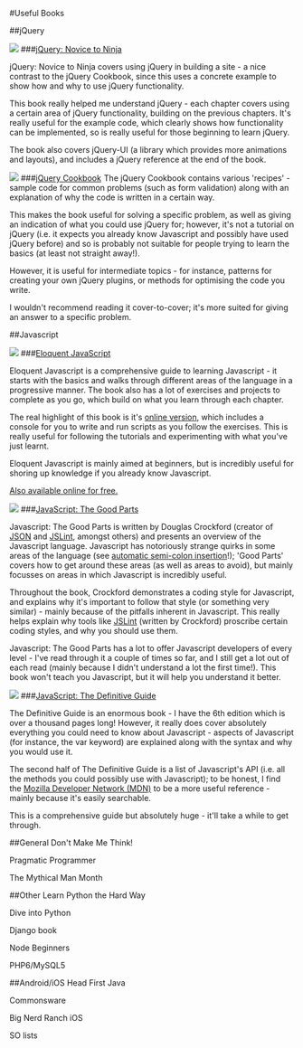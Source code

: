 #Useful Books

##jQuery

<a href="http://www.amazon.co.uk/gp/product/0987153013/ref=as_li_tf_il?ie=UTF8&camp=1634&creative=6738&creativeASIN=0987153013&linkCode=as2&tag=jamtea-21"><img border="0" src="http://ws.assoc-amazon.co.uk/widgets/q?_encoding=UTF8&ASIN=0987153013&Format=_SL110_&ID=AsinImage&MarketPlace=GB&ServiceVersion=20070822&WS=1&tag=jamtea-21" ></a>
###<a href="http://www.amazon.co.uk/gp/product/0987153013/ref=as_li_tf_tl?ie=UTF8&camp=1634&creative=6738&creativeASIN=0987153013&linkCode=as2&tag=jamtea-21">jQuery: Novice to Ninja</a><img src="http://www.assoc-amazon.co.uk/e/ir?t=jamtea-21&l=as2&o=2&a=0987153013" width="1" height="1" border="0" alt="" style="border:none !important; margin:0px !important;" />

jQuery: Novice to Ninja covers using jQuery in building a site - a nice contrast to the jQuery Cookbook, since this uses a concrete example to show how and why to use jQuery functionality.

This book really helped me understand jQuery - each chapter covers using a certain area of jQuery functionality, building on the previous chapters. It's really useful for the example code, which clearly shows how functionality can be implemented, so is really useful for those beginning to learn jQuery.

The book also covers jQuery-UI (a library which provides more animations and layouts), and includes a jQuery reference at the end of the book.


<a href="http://www.amazon.co.uk/gp/product/0596159773/ref=as_li_tf_il?ie=UTF8&camp=1634&creative=6738&creativeASIN=0596159773&linkCode=as2&tag=jamtea-21"><img border="0" src="http://ws.assoc-amazon.co.uk/widgets/q?_encoding=UTF8&ASIN=0596159773&Format=_SL110_&ID=AsinImage&MarketPlace=GB&ServiceVersion=20070822&WS=1&tag=jamtea-21" ></a>
###<a href="http://www.amazon.co.uk/gp/product/0596159773/ref=as_li_tf_tl?ie=UTF8&camp=1634&creative=6738&creativeASIN=0596159773&linkCode=as2&tag=jamtea-21">jQuery Cookbook</a><img src="http://www.assoc-amazon.co.uk/e/ir?t=jamtea-21&l=as2&o=2&a=0596159773" width="1" height="1" border="0" alt="" style="border:none !important; margin:0px !important;" />
The jQuery Cookbook contains various 'recipes' - sample code for common problems (such as form validation) along with an explanation of why the code is written in a certain way.

This makes the book useful for solving a specific problem, as well as giving an indication of what you could use jQuery for; however, it's not a tutorial on jQuery (i.e. it expects you already know Javascript and possibly have used jQuery before) and so is probably not suitable for people trying to learn the basics (at least not straight away!). 

However, it is useful for intermediate topics - for instance, patterns for creating your own jQuery plugins, or methods for optimising the code you write.

I wouldn't recommend reading it cover-to-cover; it's more suited for giving an answer to a specific problem.

##Javascript

<a href="http://www.amazon.co.uk/gp/product/1593272820/ref=as_li_tf_il?ie=UTF8&camp=1634&creative=6738&creativeASIN=1593272820&linkCode=as2&tag=jamtea-21"><img border="0" src="http://ws.assoc-amazon.co.uk/widgets/q?_encoding=UTF8&ASIN=1593272820&Format=_SL110_&ID=AsinImage&MarketPlace=GB&ServiceVersion=20070822&WS=1&tag=jamtea-21" ></a>
###<a href="http://www.amazon.co.uk/gp/product/1593272820/ref=as_li_tf_tl?ie=UTF8&camp=1634&creative=6738&creativeASIN=1593272820&linkCode=as2&tag=jamtea-21">Eloquent JavaScript</a><img src="http://www.assoc-amazon.co.uk/e/ir?t=jamtea-21&l=as2&o=2&a=1593272820" width="1" height="1" border="0" alt="" style="border:none !important; margin:0px !important;" />

Eloquent Javascript is a comprehensive guide to learning Javascript - it starts with the basics and walks through different areas of the language in a progressive manner. The book also has a lot of exercises and projects to complete as you go, which build on what you learn through each chapter.

The real highlight of this book is it's [online version](http://eloquentjavascript.net/), which includes a console for you to write and run scripts as you follow the exercises. This is really useful for following the tutorials and experimenting with what you've just learnt.

Eloquent Javascript is mainly aimed at beginners, but is incredibly useful for shoring up knowledge if you already know Javascript.

[Also available online for free.](http://eloquentjavascript.net/)


<a href="http://www.amazon.co.uk/gp/product/0596517742/ref=as_li_tf_il?ie=UTF8&camp=1634&creative=6738&creativeASIN=0596517742&linkCode=as2&tag=jamtea-21"><img border="0" src="http://ws.assoc-amazon.co.uk/widgets/q?_encoding=UTF8&ASIN=0596517742&Format=_SL110_&ID=AsinImage&MarketPlace=GB&ServiceVersion=20070822&WS=1&tag=jamtea-21" ></a>
###<a href="http://www.amazon.co.uk/gp/product/0596517742/ref=as_li_tf_tl?ie=UTF8&camp=1634&creative=6738&creativeASIN=0596517742&linkCode=as2&tag=jamtea-21">JavaScript: The Good Parts</a><img src="http://www.assoc-amazon.co.uk/e/ir?t=jamtea-21&l=as2&o=2&a=0596517742" width="1" height="1" border="0" alt="" style="border:none !important; margin:0px !important;" />

Javascript: The Good Parts is written by Douglas Crockford (creator of [JSON](http://www.json.org/) and [JSLint](http://www.jslint.com/), amongst others) and presents an overview of the Javascript language. Javascript has notoriously strange quirks in some areas of the language (see [automatic semi-colon insertion](http://www.reddit.com/r/programming/comments/sag8p/crockford_on_bootstraps_semicolon_omission/)!); 'Good Parts' covers how to get around these areas (as well as areas to avoid), but mainly focusses on areas in which Javascript is incredibly useful.

Throughout the book, Crockford demonstrates a coding style for Javascript, and explains why it's important to follow that style (or something very similar) - mainly because of the pitfalls inherent in Javascript. This really helps explain why tools like [JSLint](http://www.jslint.com/) (written by Crockford) proscribe certain coding styles, and why you should use them.

Javascript: The Good Parts has a lot to offer Javascript developers of every level - I've read through it a couple of times so far, and I still get a lot out of each read (mainly because I didn't understand a lot the first time!). This book won't teach you Javascript, but it will help you understand it better.


<a href="http://www.amazon.co.uk/gp/product/0596805527/ref=as_li_tf_il?ie=UTF8&camp=1634&creative=6738&creativeASIN=0596805527&linkCode=as2&tag=jamtea-21"><img border="0" src="http://ws.assoc-amazon.co.uk/widgets/q?_encoding=UTF8&ASIN=0596805527&Format=_SL110_&ID=AsinImage&MarketPlace=GB&ServiceVersion=20070822&WS=1&tag=jamtea-21" ></a>
###<a href="http://www.amazon.co.uk/gp/product/0596805527/ref=as_li_tf_tl?ie=UTF8&camp=1634&creative=6738&creativeASIN=0596805527&linkCode=as2&tag=jamtea-21">JavaScript: The Definitive Guide</a><img src="http://www.assoc-amazon.co.uk/e/ir?t=jamtea-21&l=as2&o=2&a=0596805527" width="1" height="1" border="0" alt="" style="border:none !important; margin:0px !important;" />

The Definitive Guide is an enormous book - I have the 6th edition which is over a thousand pages long! However, it really does cover absolutely everything you could need to know about Javascript - aspects of Javascript (for instance, the var keyword) are explained along with the syntax and why you would use it.

The second half of The Definitive Guide is a list of Javascript's API (i.e. all the methods you could possibly use with Javascript); to be honest, I find the [Mozilla Developer Network (MDN)](https://developer.mozilla.org/en/JavaScript/) to be a more useful reference - mainly because it's easily searchable.

This is a comprehensive guide but absolutely huge - it'll take a while to get through.


##General
Don't Make Me Think!

Pragmatic Programmer

The Mythical Man Month

##Other
Learn Python the Hard Way

Dive into Python

Django book

Node Beginners

PHP6/MySQL5

##Android/iOS
Head First Java

Commonsware

Big Nerd Ranch iOS

SO lists
